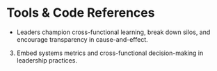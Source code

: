 # Tools & Code References
- Leaders champion cross-functional learning, break down silos, and encourage transparency in cause-and-effect.

3. Embed systems metrics and cross-functional decision-making in leadership practices.


